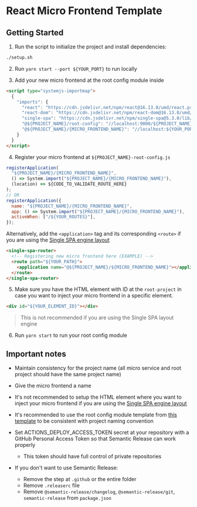 # React Micro Frontend Template

## Getting Started

1. Run the script to initialize the project and install dependencies:

```bash
./setup.sh
```

2. Run `yarn start --port ${YOUR_PORT}` to run locally

3. Add your new micro frontend at the root config module inside

```html
<script type="systemjs-importmap">
  {
    "imports": {
      "react": "https://cdn.jsdelivr.net/npm/react@16.13.0/umd/react.production.min.js",
      "react-dom": "https://cdn.jsdelivr.net/npm/react-dom@16.13.0/umd/react-dom.production.min.js",
      "single-spa": "https://cdn.jsdelivr.net/npm/single-spa@5.3.0/lib/system/single-spa.min.js",
      "@${PROJECT_NAME}/root-config": "//localhost:9000/${PROJECT_NAME}-root-config.js",
      "@${PROJECT_NAME}/{MICRO_FRONTEND_NAME}": "//localhost:${YOUR_PORT}/${PROJECT_NAME}-{MICRO_FRONTEND_NAME}.js"
    }
  }
</script>
```

4. Register your micro frontend at `${PROJECT_NAME}-root-config.js`

```js
registerApplication(
  "${PROJECT_NAME}/{MICRO_FRONTEND_NAME}",
  () => System.import("${PROJECT_NAME}/{MICRO_FRONTEND_NAME}"),
  (location) => ${CODE_TO_VALIDATE_ROUTE_HERE}
);
// OR
registerApplication({
  name: "${PROJECT_NAME}/{MICRO_FRONTEND_NAME}",
  app: () => System.import("${PROJECT_NAME}/{MICRO_FRONTEND_NAME}"),
  activeWhen: ["/${YOUR_ROUTES}"],
});
```

Alternatively, add the `<application>` tag and its corresponding `<route>` if you are using the [Single SPA engine layout](https://single-spa.js.org/docs/layout-definition)

```html
<single-spa-router>
  <!-- Registering new micro frontend here (EXAMPLE) -->
  <route path="${YOUR_PATH}">
    <application name="@${PROJECT_NAME}/${MICRO_FRONTEND_NAME}"></application>
  </route>
</single-spa-router>
```

5. Make sure you have the HTML element with ID at the `root-project` in case you want to inject your micro frontend in a specific element.

```html
<div id="${YOUR_ELEMENT_ID}"></div>
```

> This is not recommended if you are using the Single SPA layout engine

6. Run `yarn start` to run your root config module

## Important notes

- Maintain consistency for the project name (all micro service and root project should have the same project name)

- Give the micro frontend a name

- It's not recommended to setup the HTML element where you want to inject your micro frontend if you are using the [Single SPA engine layout](https://single-spa.js.org/docs/layout-definition)

- It's recommended to use the root config module template from [this template](https://github.com/edwardramirez31/micro-frontend-root-template) to be consistent with project naming convention

- Set ACTIONS_DEPLOY_ACCESS_TOKEN secret at your repository with a GitHub Personal Access Token so that Semantic Release can work properly

  - This token should have full control of private repositories

- If you don't want to use Semantic Release:

  - Remove the step at `.github` or the entire folder
  - Remove `.releaserc` file
  - Remove `@semantic-release/changelog`, `@semantic-release/git`, `semantic-release` from `package.json`
